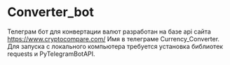 # Converter_bot
Телеграм бот для конвертации валют разработан на базе api сайта https://www.cryptocompare.com/
Имя в телеграме Currency_Converter.
Для запуска с локального компьютера требуется установка библиотек requests и PyTelegramBotAPI.
